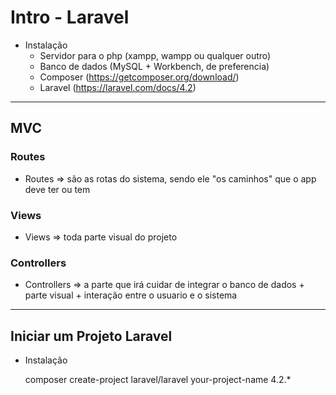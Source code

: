 # Intro - Laravel

+ Instalação
	- Servidor para o php (xampp, wampp ou qualquer outro)
	- Banco de dados (MySQL + Workbench, de preferencia)
	- Composer (https://getcomposer.org/download/)
	- Laravel (https://laravel.com/docs/4.2)

---

## MVC 

### Routes 

+ Routes => são as rotas do sistema, sendo ele "os caminhos" que o app deve ter ou tem

### Views 

+ Views => toda parte visual do projeto

### Controllers

+ Controllers => a parte que irá cuidar de integrar o banco de dados + parte visual + interação entre o usuario e o sistema

---

##  Iniciar um Projeto Laravel

+ Instalação

	composer create-project laravel/laravel your-project-name 4.2.*


